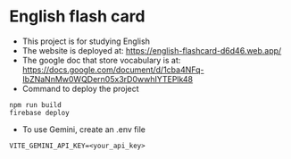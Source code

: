 # English flash card

- This project is for studying English
- The website is deployed at: https://english-flashcard-d6d46.web.app/
- The google doc that store vocabulary is at: https://docs.google.com/document/d/1cba4NFq-IbZNaNnMw0WQDern05x3rD0wwhIYTEPlk48
- Command to deploy the project

```
npm run build
firebase deploy
```

- To use Gemini, create an .env file
```
VITE_GEMINI_API_KEY=<your_api_key>
```